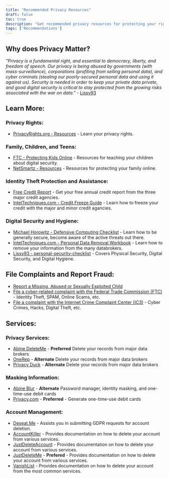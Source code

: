 ```yaml
---
title: "Recommended Privacy Resources"
draft: false
toc: true
description: "Get recommended privacy resources for protecting your rights, family, and personal information. Learn about privacy rights, identity theft protection, and digital security from experts. Stay protected from cyber criminals and mass surveillance by following our guide on recommended privacy services, masking information and account management tools. Take control of your personal data and safeguard it with SimeonOnSecurity's Recommended Privacy Resources."
tags: ['Recommendations']
---
```


## Why does Privacy Matter?
*"Privacy is a fundamental right, and essential to democracy, liberty, and freedom of speech. Our privacy is being abused by governments (with mass-surveillance), corporations (profiting from selling personal data), and cyber criminals (stealing our poorly-secured personal data and using it against us). Security is needed in order to keep your private data private, and good digital security is critical to stay protected from the growing risks associated with the war on data."* - [Lissy93](https://github.com/Lissy93/personal-security-checklist/blob/master/0_Why_It_Matters.md)

## Learn More:
### Privacy Rights:
- [PrivacyRights.org - Resources](https://privacyrights.org/resources) - Learn your privacy rights.

### Family, Children, and Teens:
- [FTC - Protecting Kids Online](https://www.consumer.ftc.gov/topics/protecting-kids-online) - Resources for teaching your children about digital security.
- [NetSmartz - Resources](https://www.missingkids.org/netsmartz/resources) - Resources for protecting your family online.

### Identity Theft Protection and Assistance:
- [Free Credit Report](https://www.annualcreditreport.com/index.action) - Get your free annual credit report from the three major credit agencies.
- [IntelTechniques.com - Credit Freeze Guide](https://inteltechniques.com/data/workbook.pdf) - Learn how to freeze your credit with the major and minor credit agancies.

### Digital Security and Hygiene:
- [Michael Horowitz - Defensive Computing Checklist](https://defensivecomputingchecklist.com/) - Learn how to be generally secure, become aware of the active threats out there.
- [IntelTechniques.com - Personal Data Removal Workbook](https://inteltechniques.com/data/workbook.pdf) - Learn how to remove your information from the many databrokers.
- [Lissy93 - personal-security-checklist](https://github.com/Lissy93/personal-security-checklist) - Covers Physical Security, Digital Security, and Digital Hygiene.

## File Complaints and Report Fraud:
- [Report a Missing, Abused or Sexually Exploited Child](http://www.missingkids.com/Report)
- [File a cyber-related complaint with the Federal Trade Commission (FTC)](https://www.ftccomplaintassistant.gov/#&panel1-1) - Identity Theft, SPAM, Online Scams, etc.
- [File a complaint with the Internet Crime Complaint Center (IC3)](https://complaint.ic3.gov/default.aspx?) - Cyber Crimes, Hacks, Digital Theft, etc.

## Services:
### Privacy Services:
- [Abine DeleteMe](https://joindeleteme.com/refer?coupon=RFR-40867-7DWHR4) - **Preferred** Delete your records from major data brokers
- [OneRep](https://onerep.com) - **Alternate** Delete your records from major data brokers
- [Privacy Duck](https://www.privacyduck.com/) - **Alternate** Delete your records from major data brokers

### Masking Information:
- [Abine Blur](https://dnt.abine.com/#/ref_register/pC8ZbvQtt) - **Alternate** Password manager, identity masking, and one-time-use debit cards
- [Privacy.com](https://privacy.com/join/SU86Y) - **Preferred** - Generate one-time-use debit cards

### Account Management:
- [Deseat.Me](https://app.deseat.me) - Assists you in submitting GDPR requests for account deletion.
- [AccountKiller](https://www.accountkiller.com/en) - Provides documentation on how to delete your account from various services.
- [JustDeleteAccount](https://www.justdeleteaccount.com/) - Provides documentation on how to delete your account from various services.
- [JustDeleteMe](https://justdeleteme.xyz/) - **Prefered** - Provides documentation on how to delete your account from various services.
- [VanishList](https://vanishlist.ml/) - Provides documentation on how to delete your account from the most common services.


